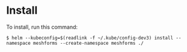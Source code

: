 # Install

To install, run this command:

`$ helm --kubeconfig=$(readlink -f ~/.kube/config-dev3) install --namespace meshforms --create-namespace meshforms ./`

